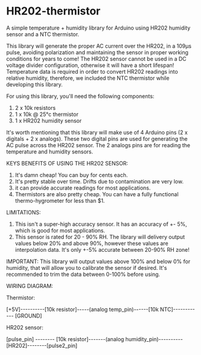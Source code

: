 # HR202-thermistor
A simple temperature + humidity library for Arduino using HR202 humidity sensor and a NTC thermistor.

This library will generate the proper AC current over the HR202, in a 109µs pulse, avoiding polarization and maintaining the sensor in proper working conditions for years to come! The HR202 sensor cannot be used in a DC voltage divider configuration, otherwise it will have a short lifespan! Temperature data is required in order to convert HR202 readings into relative humidity, therefore, we included the NTC thermistor while developing this library.

For using this library, you'll need the following components:
1) 2 x 10k resistors
2) 1 x 10k @ 25°c thermistor
3) 1 x HR202 humidity sensor

It's worth mentioning that this library will make use of 4 Arduino pins (2 x digitals + 2 x analogs). These two digital pins are used for generating the AC pulse across the HR202 sensor. The 2 analogs pins are for reading the temperature and humidity sensors.

KEYS BENEFITS OF USING THE HR202 SENSOR:
1) It's damn cheap! You can buy for cents each.
2) It's pretty stable over time. Drifts due to contamination are very low.
3) it can provide accurate readings for most applications.
4) Thermistors are also pretty cheap. You can have a fully functional thermo-hygrometer for less than $1.

LIMITATIONS:
1) This isn't a super-high accuracy sensor. It has an accuracy of +- 5%, which is good for most applications.
2) This sensor is rated for 20 - 90% RH. The library will delivery output values below 20% and above 90%, however these values are interpolation data. It's only +-5% accurate between 20-90% RH zone!

IMPORTANT:
This library will output values above 100% and below 0% for humidity, that will allow you to calibrate the sensor if desired. It's recommended to trim the data between 0-100% before using.

WIRING DIAGRAM:

Thermistor:

[+5V]----------[10k resistor]-----(analog temp_pin)------[10k NTC]------------ [GROUND]

HR202 sensor:

[pulse_pin] -------- [10k resistor]-------(analog humidity_pin)----------[HR202]--------[pulse2_pin]
